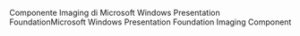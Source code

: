 <span data-ttu-id="1820e-101">Componente Imaging di Microsoft Windows Presentation Foundation</span><span class="sxs-lookup"><span data-stu-id="1820e-101">Microsoft Windows Presentation Foundation Imaging Component</span></span>